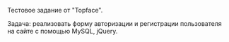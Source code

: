 Тестовое задание от "Topface".

Задача: реализовать форму авторизации и регистрации пользователя на сайте с помощью MySQL, jQuery.
